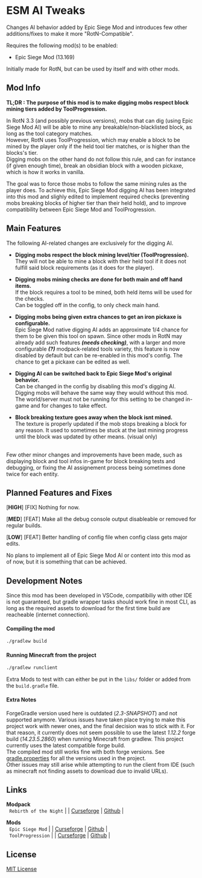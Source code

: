 # ESM AI Tweaks

Changes AI behavior added by Epic Siege Mod and introduces few other additions/fixes to make it more "RotN-Compatible".

Requires the following mod(s) to be enabled:
- Epic Siege Mod (13.169)

Initially made for RotN, but can be used by itself and with other mods.


## Mod Info

**TL;DR : The purpose of this mod is to make digging mobs respect block mining tiers added by ToolProgression.**<br>

In RotN 3.3 (and possibly previous versions), mobs that can dig (using Epic Siege Mod AI) will be 
able to mine any breakable/non-blacklisted block, as long as the tool category matches.<br>
However, RotN uses ToolProgression, which may enable a block to be mined by the player 
only if the held tool tier matches, or is higher than the blocks's tier.<br>
Digging mobs on the other hand do not follow this rule, and can for instance (if given enough time), 
break an obsidian block with a wooden pickaxe, which is how it works in vanilla.

The goal was to force those mobs to follow the same mining rules as the player does. 
To achieve this, Epic Siege Mod digging AI has been integrated into this mod and slighly edited 
to implement required checks (preventing mobs breaking blocks of higher tier than their held hold), 
and to improve compatibility between Epic Siege Mod and ToolProgression.


## Main Features

The following AI-related changes are exclusively for the digging AI.

- **Digging mobs respect the block mining level/tier (ToolProgression).**<br>
They will not be able to mine a block with their held tool if it does not fulfill 
said block requirements (as it does for the player).<br>

- **Digging mobs mining checks are done for both main and off hand items.**<br>
If the block requires a tool to be mined, both held items will be used for the checks.<br>
Can be toggled off in the config, to only check main hand.

- **Digging mobs being given extra chances to get an iron pickaxe is configurable.**<br>
Epic Siege Mod native digging AI adds an approximate 1/4 chance for them to be given this tool on spawn. 
Since other mods in RotN may already add such features ***(needs checking)***, 
with a larger and more configurable ***(?)*** modpack-related tools variety,
this feature is now disabled by default but can be re-enabled in this mod's config. 
The chance to get a pickaxe can be edited as well.

- **Digging AI can be switched back to Epic Siege Mod's original behavior.**<br>
Can be changed in the config by disabling this mod's digging AI. Digging mobs will behave the same way they would without this mod.
The world/server must not be running for this setting to be changed in-game 
and for changes to take effect.

- **Block breaking texture goes away when the block isnt mined.**<br>
The texture is properly updated if the mob stops breaking a block for any reason. 
It used to sometimes be stuck at the last mining progress until the block was updated by other means. 
(visual only)

<br>
Few other minor changes and improvements have been made, such as displaying block and tool infos in-game for block breaking tests and debugging, or fixing the AI assignement process being sometimes done twice for each entity.

## Planned Features and Fixes

[**HIGH**] [FIX] Nothing for now.

[**MED**] [FEAT] Make all the debug console output disableable or removed for regular builds.

[**LOW**] [FEAT] Better handling of config file when config class gets major edits.

No plans to implement all of Epic Siege Mod AI or content into this mod as of now, 
but it is something that can be achieved.


## Development Notes

Since this mod has been developed in VSCode, compatibiliy with other IDE is not guaranteed, 
but gradle wrapper tasks should work fine in most CLI, 
as long as the required assets to download for the first time build are reacheable 
(internet connection).

#### Compiling the mod
```bash
./gradlew build
```

#### Running Minecraft from the project
```bash
./gradlew runclient
```

Extra Mods to test with can either be put in the `libs/` folder or added from the `build.gradle` file.

#### Extra Notes

ForgeGradle version used here is outdated (*2.3-SNAPSHOT*) and not supported anymore. 
Various issues have taken place trying to make this project work with newer ones, 
and the final decision was to stick with it.
For that reason, it currently does not seem possible to use the latest *1.12.2* forge build (*14.23.5.2860*) 
when running Minecraft from gradlew. 
This project currently uses the latest compatible forge build.<br>
The compiled mod still works fine with both forge versions. 
See [gradle.properties](/gradle.properties) for all the versions used in the project.<br>
Other issues may still arise while attempting to run the client from IDE 
(such as minecraft not finding assets to download due to invalid URLs).


## Links

**Modpack** <br>
&nbsp; `Rebirth of the Night` | | 
[Curseforge](https://www.curseforge.com/minecraft/modpacks/rebirth-of-the-night) | 
[Github](https://github.com/Rebirth-of-the-Night/Rebirth-Of-The-Night) | <br>


**Mods** <br>
&nbsp; `Epic Siege Mod` | | 
[Curseforge](https://www.curseforge.com/minecraft/mc-mods/epic-siege-mod) | 
[Github](https://github.com/da3dsoul/Epic-Siege-Mod) | <br>
&nbsp; `ToolProgression` | | 
[Curseforge](https://www.curseforge.com/minecraft/mc-mods/tool-progression) | 
[Github](https://github.com/tyra314/ToolProgression) | <br>


## License

[MIT License](LISENCE)
